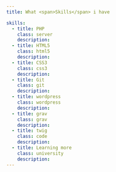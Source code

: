 ```yaml
---
title: What <span>Skills</span> i have

skills:
  - title: PHP
    class: server
    description:
  - title: HTML5
    class: html5
    description:
  - title: CSS3
    class: css3
    description:
  - title: Git
    class: git
    description:
  - title: wordpress
    class: wordpress
    description:
  - title: grav
    class: grav
    description:
  - title: twig
    class: code
    description:
  - title: Learning more
    class: university
    description:
---
```

